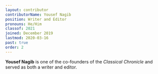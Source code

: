 ```yaml
---
layout: contributor
contributorName: Yousef Nagib
position: Writer and Editor
pronouns: He/Him
classof: 2021
joined: December 2019
lastmod: 2020-03-16
past: true
order: 2
---
```

**Yousef Nagib** is one of the co-founders of the *Classical Chronicle* and served as both a writer and editor.
